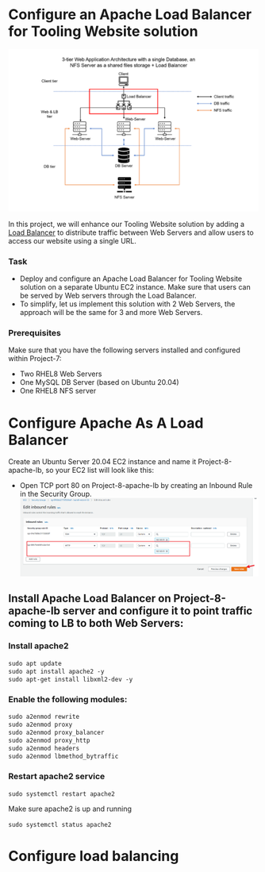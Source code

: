 # Configure an Apache Load Balancer for Tooling Website solution

![Alt text](Images/3tier%20lb%20diagram.png)

In this project, we will enhance our Tooling Website solution by adding a [Load Balancer](https://en.wikipedia.org/wiki/Load_balancing_(computing)) to distribute traffic between Web Servers and allow users to access our website using a single URL.

### Task
- Deploy and configure an Apache Load Balancer for Tooling Website solution on a separate Ubuntu EC2 instance. Make sure that users can be served by Web servers through the Load Balancer.
- To simplify, let us implement this solution with 2 Web Servers, the approach will be the same for 3 and more Web Servers.
### Prerequisites
Make sure that you have the following servers installed and configured within Project-7:
- Two RHEL8 Web Servers
- One MySQL DB Server (based on Ubuntu 20.04)
- One RHEL8 NFS server 


# Configure Apache As A Load Balancer
Create an Ubuntu Server 20.04 EC2 instance and name it Project-8-apache-lb, so your EC2 list will look like this:

- Open TCP port 80 on Project-8-apache-lb by creating an Inbound Rule in the Security Group.
![Alt text](Images/LB%20port%2080.png)

## Install Apache Load Balancer on Project-8-apache-lb server and configure it to point traffic coming to LB to both Web Servers:
### Install apache2
```
sudo apt update
sudo apt install apache2 -y
sudo apt-get install libxml2-dev -y
```

### Enable the following modules:
```
sudo a2enmod rewrite
sudo a2enmod proxy
sudo a2enmod proxy_balancer
sudo a2enmod proxy_http
sudo a2enmod headers
sudo a2enmod lbmethod_bytraffic
```

### Restart apache2 service
`sudo systemctl restart apache2`

Make sure apache2 is up and running

`sudo systemctl status apache2`

# Configure load balancing

